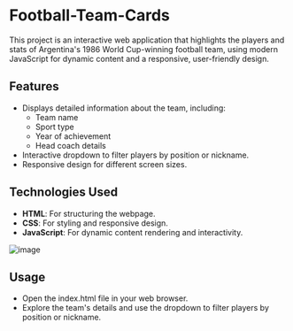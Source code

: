 # Football-Team-Cards
This project is an interactive web application that highlights the players and stats of Argentina's 1986 World Cup-winning football team, using modern JavaScript for dynamic content and a responsive, user-friendly design.
## Features
- Displays detailed information about the team, including:
  - Team name
  - Sport type
  - Year of achievement
  - Head coach details
- Interactive dropdown to filter players by position or nickname.
- Responsive design for different screen sizes.

## Technologies Used
- **HTML**: For structuring the webpage.
- **CSS**: For styling and responsive design.
- **JavaScript**: For dynamic content rendering and interactivity.

![image](https://github.com/user-attachments/assets/901e890f-d1e7-4c6a-b031-0d0097422b88)

## Usage
- Open the index.html file in your web browser.
- Explore the team's details and use the dropdown to filter players by position or nickname.
